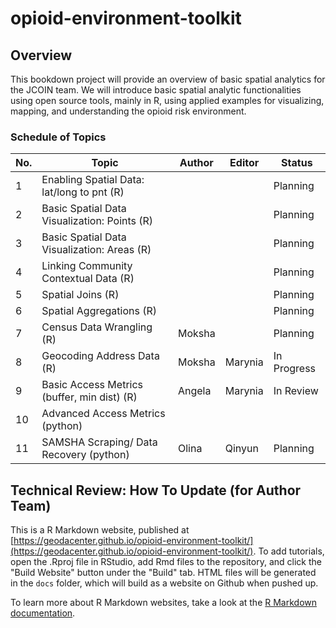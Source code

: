 # opioid-environment-toolkit

## Overview
This bookdown project will provide an overview of basic spatial analytics for the JCOIN team. We will introduce basic spatial analytic functionalities using open source tools, mainly in R, using applied examples for visualizing, mapping, and understanding the opioid risk environment. 

### Schedule of Topics

| No. | Topic | Author | Editor | Status  |
|---|---|---|---|---|
| 1 | Enabling Spatial Data: lat/long to pnt (R) |   |   | Planning  |
| 2 | Basic Spatial Data Visualization: Points (R) |   |   | Planning  |
| 3 | Basic Spatial Data Visualization: Areas (R)  |   |   | Planning  |
| 4 | Linking Community Contextual Data (R)  |   |   |  Planning |
| 5 | Spatial Joins (R) |   |   | Planning  |
| 6 | Spatial Aggregations (R) |   |   |  Planning |
| 7 | Census Data Wrangling (R) |  Moksha |   | Planning  |
| 8 | Geocoding Address Data (R) | Moksha  | Marynia | In Progress  |
| 9 | Basic Access Metrics (buffer, min dist) (R) | Angela  | Marynia  | In Review  |
| 10 | Advanced Access Metrics (python) |   |   |   |
| 11 | SAMSHA Scraping/ Data Recovery (python)  | Olina  | Qinyun  | Planning  |

## Technical Review: How To Update (for Author Team)
This is a R Markdown website, published at [https://geodacenter.github.io/opioid-environment-toolkit/](https://geodacenter.github.io/opioid-environment-toolkit/). To add tutorials, open the .Rproj file in RStudio, add Rmd files to the repository, and click the "Build Website" button under the "Build" tab. HTML files will be generated in the `docs` folder, which will build as a website on Github when pushed up.

To learn more about R Markdown websites, take a look at the [R Markdown documentation](https://bookdown.org/yihui/rmarkdown/rmarkdown-site.html).
